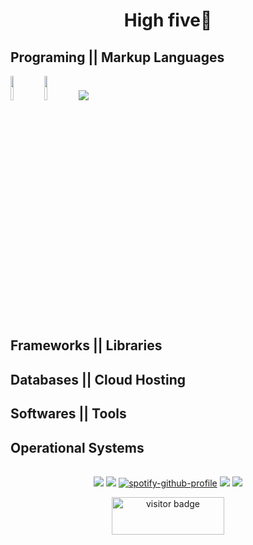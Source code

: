 <div align="center"> <h1 align="center"><strong>High five</strong>👋</h1> </div>

<table width="100%">


<h2>Programing || Markup Languages</h2>
          
<img width="10%" src="https://cdn.jsdelivr.net/gh/devicons/devicon/icons/javascript/javascript-plain.svg"/> <img width=10% src="https://cdn.jsdelivr.net/gh/devicons/devicon/icons/csharp/csharp-plain.svg"/> <img src="https://cdn.betterttv.net/emote/60445fa3306b602acc5985a1/3x">
                



<h2>Frameworks || Libraries</h2>

<h2>Databases || Cloud Hosting</h2>

<h2>Softwares || Tools</h2>

<h2>Operational Systems</h2>





          
</table>




<div align="center">

<img src=https://cdn.betterttv.net/emote/5b7e01fbe429f82909e0013a/3x> <img src=https://cdn.betterttv.net/emote/5f1b0186cf6d2144653d2970/3x> [![spotify-github-profile](https://spotify-github-profile.vercel.app/api/view?uid=12147397265&cover_image=true&theme=novatorem&bar_color=ff0000&bar_color_cover=true)](https://github.com/kittinan/spotify-github-profile) <img src=https://cdn.betterttv.net/emote/5de88ccef6e95977b50e6eb1/3x> <img src=https://cdn.betterttv.net/emote/5b7e01fbe429f82909e0013a/3x>

</div>




<div align="center">

<img width="180em" height="60em" src="https://visitor-badge.glitch.me/badge?page_id=iSamekh.id.visitor-badge.issue.1&left_color=black&right_color=darkred&left_text=F5" alt="visitor badge"/>

</div>
